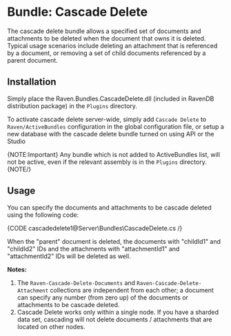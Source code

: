 # Bundle: Cascade Delete

The cascade delete bundle allows a specified set of documents and attachments to be deleted when the document that owns it is deleted. Typical usage scenarios include deleting an attachment that is referenced by a document, or removing a set of child documents referenced by a parent document.

## Installation

Simply place the Raven.Bundles.CascadeDelete.dll (included in RavenDB distribution package) in the `Plugins` directory.

To activate cascade delete server-wide, simply add `Cascade Delete` to `Raven/ActiveBundles` configuration in the global configuration file, or setup a new database with the cascade delete bundle turned on using API or the Studio

{NOTE:Important}
Any bundle which is not added to ActiveBundles list, will not be active, even if the relevant assembly is in the `Plugins` directory.
{NOTE/}

## Usage

You can specify the documents and attachments to be cascade deleted using the following code:

{CODE cascadedelete1@Server\Bundles\CascadeDelete.cs /}

When the "parent" document is deleted, the documents with "childId1" and "childId2" IDs and the attachments with "attachmentId1" and "attachmentId2" IDs will be deleted as well.

**Notes:**

1. The `Raven-Cascade-Delete-Documents` and `Raven-Cascade-Delete-Attachment` collections are independent from each other; a document can specify any number (from zero up) of the documents or attachments to be cascade deleted.
2. Cascade Delete works only within a single node. If you have a sharded data set, cascading will not delete documents / attachments that are located on other nodes.
